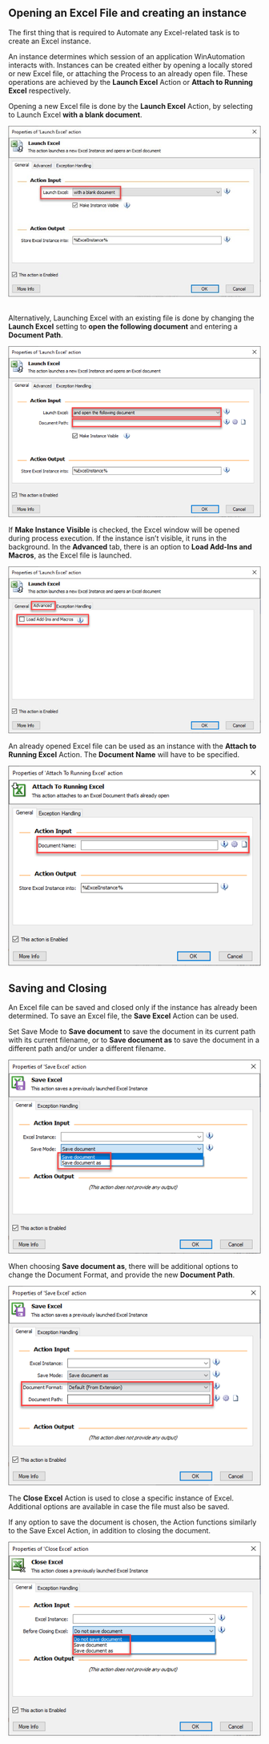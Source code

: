 ## Opening an Excel File and creating an instance

The first thing that is required to Automate any Excel-related task is to create an Excel instance. 

An instance determines which session of an application WinAutomation interacts with. Instances can be created either by opening a locally stored or new Excel file, or attaching the Process to an already open file. These operations are achieved by the **Launch Excel** Action or **Attach to Running Excel** respectively.

Opening a new Excel file is done by the **Launch Excel** Action, by selecting to Launch Excel **with a blank document**.
 

![launch excel action properties](..\media\launch-excel-action-properties.png)
 

Alternatively, Launching Excel with an existing file is done by changing the **Launch Excel** setting to **open the following document** and entering a **Document Path**.


![launch excel action properties continued](..\media\launch-excel-action-properties-continued.png)


If **Make Instance Visible** is checked, the Excel window will be opened during process execution. If the instance isn’t visible, it runs in the background.
In the **Advanced** tab, there is an option to **Load Add-Ins and Macros**, as the Excel file is launched.
 

![launch excel properties advanced tab](..\media\launch-excel-properties-advanced-tab.png)


An already opened Excel file can be used as an instance with the **Attach to Running Excel** Action. The **Document Name** will have to be specified.
 

![attach to running excel action properties](..\media\attach-to-running-excel-action-properties.png)


## Saving and Closing

An Excel file can be saved and closed only if the instance has already been determined. To save an Excel file, the **Save Excel** Action can be used. 

Set Save Mode to **Save document** to save the document in its current path with its current filename, or to **Save document as** to save the document in a different path and/or under a different filename.
 

![save excel action properties](..\media\save-excel-action-properties.png)


When choosing **Save document as**, there will be additional options to change the Document Format, and provide the new **Document Path**.
  

![save excel action properties continued](..\media\save-excel-action-properties-continued.png)


The **Close Excel** Action is used to close a specific instance of Excel. Additional options are available in case the file must also be saved.

 If any option to save the document is chosen, the Action functions similarly to the Save Excel Action, in addition to closing the document.
  

![close excel action properties](..\media\close-excel-action-properties.png)